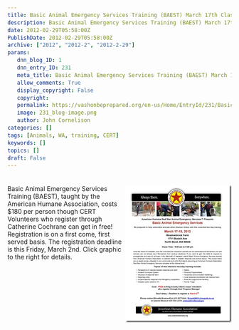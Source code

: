 ```yaml
---
title: Basic Animal Emergency Services Training (BAEST) March 17th Class Deadline is this Friday
description: Basic Animal Emergency Services Training (BAEST) March 17th Class Deadline is this Friday
date: 2012-02-29T05:58:00Z
PublishDate: 2012-02-29T05:58:00Z
archive: ["2012", "2012-2", "2012-2-29"]
params:
   dnn_blog_ID: 1
   dnn_entry_ID: 231
   meta_title: Basic Animal Emergency Services Training (BAEST) March 17th Class Deadline is this Friday
   allow_comments: True
   display_copyright: False
   copyright: 
   permalink: https://vashonbeprepared.org/en-us/Home/EntryId/231/Basic-Animal-Emergency-Services-Training-BAEST-March-17th-Class-Deadline-is-this-Friday
   image: 231_blog-image.png
   author: John Cornelison
categories: []
tags: [Animals, WA, training, CERT]
keywords: []
topics: []
draft: False
---
```


<div class="wlWriterHeaderFooter" style="padding-bottom: 4px; margin: 0px; padding-left: 0px; padding-right: 0px; float: none; padding-top: 4px;"> </div>
<p><a href="/images/dnnBlog/1/231/Windows-Live-Writer-abad9e2291ad_133ED-Basic_Animal_Emergency_Services_Training_-_17-mar-2012_2.jpg"><img width="239" height="309" title="Basic Animal Emergency Services Training - 17-mar-2012" align="right" style="background-image: none;   padding-left: 0px; padding-right: 0px; display: inline; float: right;   padding-top: 0px;border: 0px;" alt="Basic Animal Emergency Services Training - 17-mar-2012" src="/images/dnnBlog/1/231/Windows-Live-Writer-abad9e2291ad_133ED-Basic_Animal_Emergency_Services_Training_-_17-mar-2012_thumb.jpg" /></a>Basic Animal Emergency Services Training (BAEST), taught by the American Humane Association, costs $180 per person though CERT Volunteers who register through Catherine Cochrane can get in free! Registration is on a first come, first served basis. The registration deadline is this Friday, March 2nd. Click graphic to the right for details.</p>

